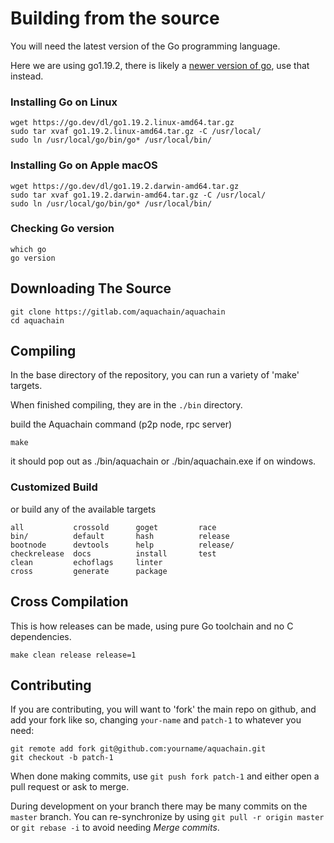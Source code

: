 # Building from the source

You will need the latest version of the Go programming language.

Here we are using go1.19.2, there is likely a [newer version of go](https://golang.org/dl/), use that instead.

### Installing Go on Linux

```
wget https://go.dev/dl/go1.19.2.linux-amd64.tar.gz
sudo tar xvaf go1.19.2.linux-amd64.tar.gz -C /usr/local/
sudo ln /usr/local/go/bin/go* /usr/local/bin/
```

### Installing Go on Apple macOS

```
wget https://go.dev/dl/go1.19.2.darwin-amd64.tar.gz
sudo tar xvaf go1.19.2.darwin-amd64.tar.gz -C /usr/local/
sudo ln /usr/local/go/bin/go* /usr/local/bin/
```

### Checking Go version

```
which go
go version
```

## Downloading The Source

```
git clone https://gitlab.com/aquachain/aquachain
cd aquachain
```

## Compiling

In the base directory of the repository, you can run a variety of 'make' targets.

When finished compiling, they are in the `./bin` directory.

build the Aquachain command (p2p node, rpc server)

```
make
```

it should pop out as ./bin/aquachain or ./bin/aquachain.exe if on windows.

### Customized Build

or build any of the available targets

```
all           crossold      goget         race
bin/          default       hash          release
bootnode      devtools      help          release/
checkrelease  docs          install       test
clean         echoflags     linter
cross         generate      package

```

## Cross Compilation

This is how releases can be made, using pure Go toolchain and no C dependencies.

```
make clean release release=1

```

## Contributing

If you are contributing, you will want to 'fork' the main repo on github, and add your fork like so, changing `your-name` and `patch-1` to whatever you need:

```
git remote add fork git@github.com:yourname/aquachain.git
git checkout -b patch-1
```

When done making commits, use `git push fork patch-1` and either open a pull request or ask to merge.

During development on your branch there may be many commits on the `master` branch. You can re-synchronize by using `git pull -r origin master` or `git rebase -i` to avoid needing _Merge commits_.

